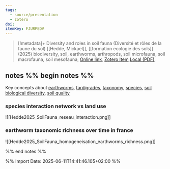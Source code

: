 ```yaml
---
tags:
  - source/presentation
  - zotero
doi: 
itemKey: FJURPEDV
---
```

>[!metadata]+
> Diversity and roles in soil fauna (Diversité et rôles de la faune du sol)
> [[Hedde, Mickael]], 
> [[formation ecologie des sols]] (2025)
> biodiversity, soil, earthworms, arthropods, soil microfauna, soil macrofauna, soil mesofauna, 
> [Online link](), [Zotero Item](zotero://select/library/items/FJURPEDV),[Local (PDF)](file://C:/Users/aburg/Documents/references/zotero/storage/3L7BEGXS/Hedde_Diversiteroles.pdf), 

## notes %% begin notes %%
Key concepts about [earthworms](app://obsidian.md/earthworms), [tardigrades](app://obsidian.md/tardigrades), [taxonomy](app://obsidian.md/taxonomy), [species](app://obsidian.md/species), [soil biological diversity](app://obsidian.md/soil%20biological%20diversity), [soil quality](app://obsidian.md/soil%20quality)
### species interaction network vs land use
![[Hedde2025_SoilFauna_reseau_interaction.png]]
### earthworm taxonomic richness over time in france
![[Hedde2025_SoilFauna_homogeneisation_earthworms_richness.png]]

%% end notes %%

%% Import Date: 2025-06-11T14:41:46.105+02:00 %%

